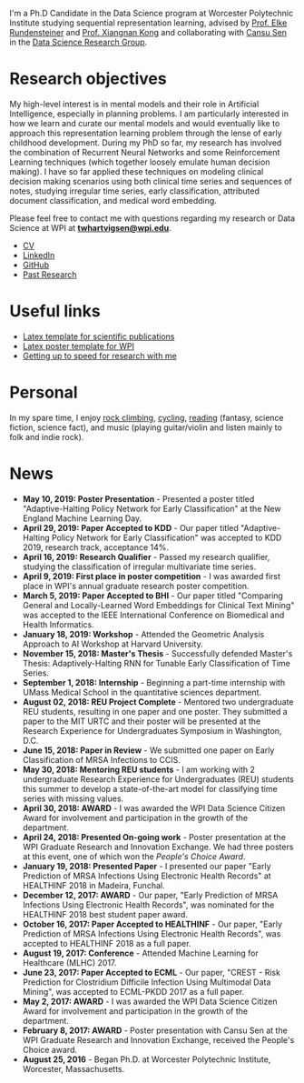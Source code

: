 I'm a Ph.D Candidate in the Data Science program at Worcester Polytechnic Institute studying sequential representation learning, advised by [Prof. Elke Rundensteiner](https://www.wpi.edu/people/faculty/rundenst) and [Prof. Xiangnan Kong](https://web.cs.wpi.edu/~xkong/) and collaborating with [Cansu Sen](http://users.wpi.edu/~csen/) in the [Data Science Research Group](http://davis.wpi.edu:8180/DSRG/).

# Research objectives

My high-level interest is in mental models and their role in Artificial Intelligence, especially in planning problems. I am particularly interested in how we learn and curate our mental models and would eventually like to approach this representation learning problem through the lense of early childhood development. During my PhD so far, my research has involved the combination of Recurrent Neural Networks and some Reinforcement Learning techniques (which together loosely emulate human decision making). I have so far applied these techniques on modeling clinical decision making scenarios using both clinical time series and sequences of notes, studying irregular time series, early classification, attributed document classification, and medical word embedding.

Please feel free to contact me with questions regarding my research or Data Science at WPI at **twhartvigsen@wpi.edu**.

- [CV](/documents/hartvigsen_cv.pdf)
- [LinkedIn](http://linkedin.com/in/thartvigsen)
- [GitHub](https://github.com/Thartvigsen)
- [Past Research](/pages/past_research.md)

# Useful links
* [Latex template for scientific publications](https://github.com/Thartvigsen/latex_template)
* [Latex poster template for WPI](https://github.com/Thartvigsen/wpi_latex_poster)
* [Getting up to speed for research with me](pages/learning_resources.md)

# Personal

In my spare time, I enjoy [rock climbing](/images/climbing2.jpg), [cycling](/images/bike.jpg), [reading](https://www.goodreads.com/review/list/59979444) (fantasy, science fiction, science fact), and music (playing guitar/violin and listen mainly to folk and indie rock).

# News

- **May 10, 2019: Poster Presentation** - Presented a poster titled "Adaptive-Halting Policy Network for Early Classification" at the New England Machine Learning Day.
- **April 29, 2019: Paper Accepted to KDD** - Our paper titled "Adaptive-Halting Policy Network for Early Classification" was accepted to KDD 2019, research track, acceptance 14%.
- **April 16, 2019: Research Qualifier** - Passed my research qualifier, studying the classification of irregular multivariate time series.
- **April 9, 2019: First place in poster competition** - I was awarded first place in WPI's annual graduate research poster competition.
- **March 5, 2019: Paper Accepted to BHI** - Our paper titled "Comparing General and Locally-Learned Word Embeddings for Clinical Text Mining" was accepted to the IEEE International Conference on Biomedical and Health Informatics.
- **January 18, 2019: Workshop** - Attended the Geometric Analysis Approach to AI Workshop at Harvard University.
- **November 15, 2018: Master's Thesis** - Successfully defended Master's Thesis: Adaptively-Halting RNN for Tunable Early Classification of Time Series.
- **September 1, 2018: Internship** - Beginning a part-time internship with UMass Medical School in the quantitative sciences department.
- **August 02, 2018: REU Project Complete** - Mentored two undergraduate REU students, resulting in one paper and one poster. They submitted a paper to the MIT URTC and their poster will be presented at the Research Experience for Undergraduates Symposium in Washington, D.C.
- **June 15, 2018: Paper in Review** - We submitted one paper on Early Classification of MRSA Infections to CCIS.
- **May 30, 2018: Mentoring REU students** - I am working with 2 undergraduate Research Experience for Undergraduates (REU) students this summer to develop a state-of-the-art model for classifying time series with missing values.
- **April 30, 2018: AWARD** - I was awarded the WPI Data Science Citizen Award for involvement and participation in the growth of the department.
- **April 24, 2018: Presented On-going work** - Poster presentation at the WPI Graduate Research and Innovation Exchange. We had three posters at this event, one of which won the *People's Choice Award*.
- **January 19, 2018: Presented Paper** - I presented our paper "Early Prediction of MRSA Infections Using Electronic Health Records" at HEALTHINF 2018 in Madeira, Funchal.
- **December 12, 2017: AWARD** - Our paper, "Early Prediction of MRSA Infections Using Electronic Health Records", was nominated for the HEALTHINF 2018 best student paper award.
- **October 16, 2017: Paper Accepted to HEALTHINF** - Our paper, "Early Prediction of MRSA Infections Using Electronic Health Records", was accepted to HEALTHINF 2018 as a full paper.
- **August 19, 2017: Conference** - Attended Machine Learning for Healthcare (MLHC) 2017.
- **June 23, 2017: Paper Accepted to ECML** - Our paper, "CREST - Risk Prediction for Clostridium Difficile Infection Using Multimodal Data Mining", was accepted to ECML-PKDD 2017 as a full paper.
- **May 2, 2017: AWARD** - I was awarded the WPI Data Science Citizen Award for involvement and participation in the growth of the department.
- **February 8, 2017: AWARD** - Poster presentation with Cansu Sen at the WPI Graduate Research and Innovation Exchange, received the People's Choice award.
- **August 25, 2016** - Began Ph.D. at Worcester Polytechnic Institute, Worcester, Massachusetts.

